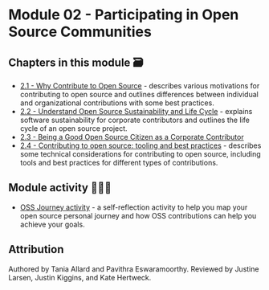 # Module 02 - Participating in Open Source Communities

## Chapters in this module 🗃

- [2.1 - Why Contribute to Open Source](./01-why-contributing-to-oss.md) - describes various motivations for contributing to open source and outlines differences between individual and organizational contributions with some best practices.
- [2.2 - Understand Open Source Sustainability and Life Cycle](./02-understand-oss-sustainability.md) - explains software sustainability for corporate contributors and outlines the life cycle of an open source project.
- [2.3 - Being a Good Open Source Citizen as a Corporate Contributor](./03-good-corporate-oss-citizen.md)
- [2.4 - Contributing to open source: tooling and best practices](./04-contributing-tips.md) - describes some technical considerations for contributing to open source, including tools and best practices for different types of contributions.

## Module activity 🙇🏻‍♀️

- [OSS Journey activity](./OSS-journey-activity.md) - a self-reflection activity to help you map your open source personal journey and how OSS contributions can help you achieve your goals.

## Attribution

Authored by Tania Allard and Pavithra Eswaramoorthy.
Reviewed by Justine Larsen, Justin Kiggins, and Kate Hertweck.
